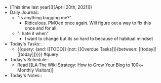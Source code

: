 - [This time last year]([[April 20th, 2021]])
- Daily Journal::
    - "Is anything bugging me?"
        - Ridiculous. PMOed once again. Will figure out a way to fix this once and for all.
    - "I hate it when"
        - I want to change but its so hard to because of habitual mindset
- Today's Tasks::
    - {{query: {and: [[TODO]] {not: [[Overdue Tasks]]}{between: [[today]] [[today]]}}}} #query
- Today's Schedule::
    - Read [[LA:The Wiki Strategy: How to Grow Your Blog to 100k+ Monthly Visitors]]
- Today's Notes::
